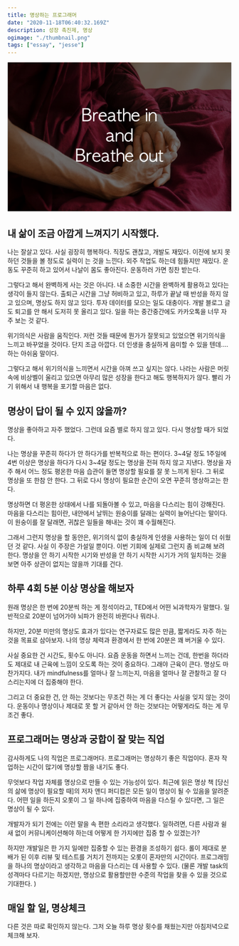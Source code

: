 ```yaml
---
title: 명상하는 프로그래머
date: "2020-11-18T06:40:32.169Z"
description: 성장 촉진제, 명상
ogimage: "./thumbnail.png"
tags: ["essay", "jesse"]
---
```


![썸네일](thumbnail.png)

## 내 삶이 조금 아깝게 느껴지기 시작했다.

나는 잘살고 있다. 사실 굉장히 행복하다. 직장도 괜찮고, 개발도 재밌다. 이전에 보지 못하던 것들을 볼 정도로 실력이 는 것을 느낀다. 외주 작업도 하는데 힘들지만 재밌다. 운동도 꾸준히 하고 있어서 나날이 몸도 좋아진다. 운동하러 가면 칭찬 받는다.

그렇다고 해서 완벽하게 사는 것은 아니다. 내 소중한 시간을 완벽하게 활용하고 있다는 생각이 들지 않는다. 출퇴근 시간을 그냥 허비하고 있고, 하루가 끝날 때 반성을 하지 않고 있으며, 명상도 하지 않고 있다. 투자 데이터를 모으는 일도 대충이다. 개발 블로그 글도 퇴고를 안 해서 도저히 못 올리고 있다. 일을 하는 중간중간에도 카카오톡을 너무 자주 보는 것 같다.

위기의식은 사람을 움직인다. 저런 것들 때문에 뭔가가 잘못되고 있었으면 위기의식을 느끼고 바꾸었을 것이다. 단지 조금 아깝다. 더 인생을 충실하게 음미할 수 있을 텐데.... 하는 아쉬움 말이다.

그렇다고 해서 위기의식을 느끼면서 시간을 아껴 쓰고 싶지는 않다. 나라는 사람은 머릿속에 비상벨이 울리고 있으면 아무리 많은 성장을 한다고 해도 행복하지가 않다. 빨리 가기 위해서 내 행복을 포기할 마음은 없다.

## 명상이 답이 될 수 있지 않을까?

명상을 좋아하고 자주 했었다. 그런데 요즘 별로 하지 않고 있다. 다시 명상할 때가 되었다.

나는 명상을 꾸준히 하다가 안 하다가를 반복적으로 하는 편이다. 3~4달 정도 1주일에 4번 이상은 명상을 하다가 다시 3~4달 정도는 명상을 전혀 하지 않고 지낸다. 명상을 자주 해서 어느 정도 평온한 마음 습관이 들면 명상할 필요를 잘 못 느끼게 된다. 그 뒤로 명상을 또 한참 안 한다. 그 뒤로 다시 명상이 필요한 순간이 오면 꾸준히 명상하고는 한다.

명상하면 더 평온한 상태에서 나를 되돌아볼 수 있고, 마음을 다스리는 힘이 강해진다. 마음을 다스리는 힘이란, 내안에서 날뛰는 원숭이를 달래는 실력이 늘어난다는 말이다. 이 원숭이를 잘 달래면, 귀찮은 일들을 해내는 것이 꽤 수월해진다.

그래서 그런지 명상을 할 동안은, 위기의식 없이 충실하게 인생을 사용하는 일이 더 쉬웠던 것 같다. 사실 이 주장은 가설일 뿐이다. 이번 기회에 실제로 그런지 좀 비교해 보려 한다. 명상을 안 하기 시작한 시기와 반성을 안 하기 시작한 시기가 거의 일치하는 것을 보면 아주 상관이 없지는 않을까 기대를 건다.

## 하루 4회 5분 이상 명상을 해보자

원래 명상은 한 번에 20분씩 하는 게 정석이라고, TED에서 어떤 뇌과학자가 말했다. 일반적으로 20분이 넘어가야 뇌파가 완전히 바뀐다나 뭐라나.

하지만, 20분 미만의 명상도 효과가 있다는 연구자료도 많은 만큼, 짧게라도 자주 하는 것을 목표로 삼아보자. 나의 명상 체력과 환경에서 한 번에 20분은 꽤 버거울 수 있다.

사실 중요한 건 시간도, 횟수도 아니다. 요즘 운동을 하면서 느끼는 건데, 한번을 하더라도 제대로 내 근육에 느낌이 오도록 하는 것이 중요하다. 그래야 근육이 큰다. 명상도 마찬가지다. 내가 mindfulness를 얼마나 잘 느끼는지, 마음을 얼마나 잘 관찰하고 잘 다스리는지에 더 집중해야 한다.

그리고 더 중요한 건, 안 하는 것보다는 무조건 하는 게 더 좋다는 사실을 잊지 않는 것이다. 운동이나 명상이나 제대로 못 할 거 같아서 안 하는 것보다는 어떻게라도 하는 게 무조건 좋다.

## 프로그래머는 명상과 궁합이 잘 맞는 직업

감사하게도 나의 직업은 프로그래머다. 프로그래머는 명상하기 좋은 직업이다. 혼자 작업하는 시간이 많기에 명상할 짬을 내기도 좋다.

무엇보다 작업 자체를 명상으로 만들 수 있는 가능성이 있다. 최근에 읽은 명상 책 [당신의 삶에 명상이 필요할 때]의 저자 앤디 퍼디컴은 모든 일이 명상이 될 수 있음을 알려준다. 어떤 일을 하든지 오롯이 그 일 하나에 집중하여 마음을 다스릴 수 있다면, 그 일은 명상이 될 수 있다.

개발자가 되기 전에는 이런 말을 속 편한 소리라고 생각했다. 일하려면, 다른 사람과 쉴새 없이 커뮤니케이션해야 하는데 어떻게 한 가지에만 집중 할 수 있겠는가?

하지만 개발일은 한 가지 일에만 집중할 수 있는 환경을 조성하기 쉽다. 롤이 제대로 분배가 된 이후 리뷰 및 테스트를 거치기 전까지는 오롯이 혼자만의 시간이다. 프로그래밍을 하나의 명상이라고 생각하고 마음을 다스리는 데 사용할 수 있다. (물론 개발 task의 성격마다 다르기는 하겠지만, 명상으로 활용할만한 수준의 작업을 찾을 수 있을 것으로 기대한다. )

## 매일 할 일, 명상체크

다른 것은 따로 확인하지 않는다. 그저 오늘 하루 명상 횟수를 채웠는지만 아침저녁으로 체크해 보자.
